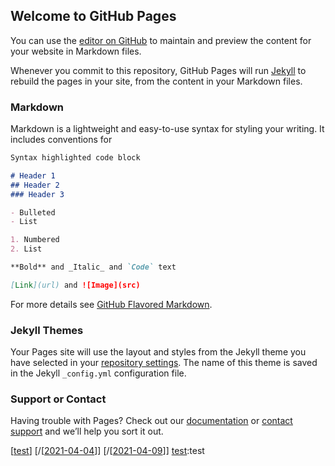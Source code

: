 ## Welcome to GitHub Pages

You can use the [editor on GitHub](https://github.com/kimjuik/TIL/edit/gh-pages/index.md) to maintain and preview the content for your website in Markdown files.

Whenever you commit to this repository, GitHub Pages will run [Jekyll](https://jekyllrb.com/) to rebuild the pages in your site, from the content in your Markdown files.

### Markdown

Markdown is a lightweight and easy-to-use syntax for styling your writing. It includes conventions for

```markdown
Syntax highlighted code block

# Header 1
## Header 2
### Header 3

- Bulleted
- List

1. Numbered
2. List

**Bold** and _Italic_ and `Code` text

[Link](url) and ![Image](src)
```

For more details see [GitHub Flavored Markdown](https://guides.github.com/features/mastering-markdown/).

### Jekyll Themes

Your Pages site will use the layout and styles from the Jekyll theme you have selected in your [repository settings](https://github.com/kimjuik/TIL/settings). The name of this theme is saved in the Jekyll `_config.yml` configuration file.

### Support or Contact

Having trouble with Pages? Check out our [documentation](https://docs.github.com/categories/github-pages-basics/) or [contact support](https://support.github.com/contact) and we’ll help you sort it out.

[[test]]
[/[[2021-04-04]]]
[/[[2021-04-09]]]
[test]:test


[//begin]: # "Autogenerated link references for markdown compatibility"
[test]: test "test"
[2021-04-04]: journal/2021-04-04 "Sunday, April 4, 2021"
[2021-04-09]: journal/2021-04-09 "Friday, April 9, 2021"
[//end]: # "Autogenerated link references"